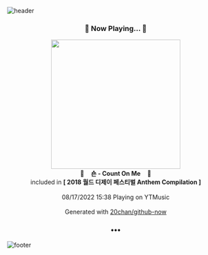 ![header](https://capsule-render.vercel.app/api?type=wave&height=170&section=header&text=Hi.%20I'm%20SHIFT&fontColor=090707&fontAlignX=45&fontAlignY=65&fontSize=100)

<h3 align="center">🎵 Now Playing... 🎵</h3>
<p align="center">
  <a href="https://music.youtube.com/watch?v=qZEALbJBpMA">
    <img width="300" src="https://lh3.googleusercontent.com/27-KD-JZB8smKGjGarOJkqE9W2b_MnQKvLVgu-nT0YodLEEXLn0KNzoxAt7-UXKZzmXLrBfpsmgFPDQ">
  </a>
  <br>
  🎵&nbsp&nbsp&nbsp <b>숀 - Count On Me</b> &nbsp&nbsp&nbsp🎵
  <br>
  included in <b>[ 2018 월드 디제이 페스티벌 Anthem Compilation ]</b>
  
  <br />
  <br />
  08/17/2022 15:38 Playing on YTMusic
  <br />
  <br />
  Generated with <a href="https://github.com/20chan/github-now">20chan/github-now</a>
</p>

<h3 align="center">•••</h3>

![footer](https://capsule-render.vercel.app/api?type=wave&height=150&section=footer)
